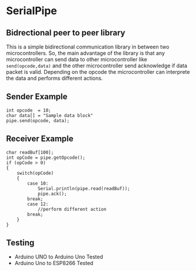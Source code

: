 # SerialPipe

## Bidrectional peer to peer library 
This is a simple bidirectional communication library in between two microcontrollers. So, the main advantage of the library is that any microcontroller can send  data to other microcontroller like `send(opcode,data)` and the other microcontroller send acknowledge if data packet is valid.  Depending on the opcode the microcontroller can interprete the data and performs different actions. 


## Sender Example
```
int opcode  = 10;
char data[] = "Sample data block"
pipe.send(opcode, data);
```
## Receiver Example
```
char readBuf[100];
int opCode = pipe.getOpcode();
if (opCode > 0)
{
    switch(opCode)
    {
        case 10:
            Serial.println(pipe.read(readBuf));
            pipe.ack();
        break;
        case 12:
            //perform different action
        break;
    }
}
```
## Testing 
- Arduino UNO to Arduino Uno Tested
- Arduino Uno to ESP8266 Tested